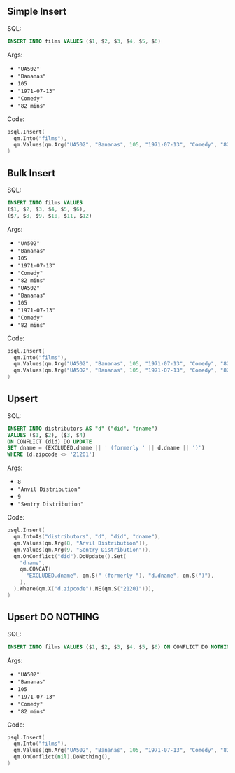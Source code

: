 ## Simple Insert

SQL:

```sql
INSERT INTO films VALUES ($1, $2, $3, $4, $5, $6)
```

Args:

* `"UA502"`
* `"Bananas"`
* `105`
* `"1971-07-13"`
* `"Comedy"`
* `"82 mins"`

Code:

```go
psql.Insert(
  qm.Into("films"),
  qm.Values(qm.Arg("UA502", "Bananas", 105, "1971-07-13", "Comedy", "82 mins")),
)
```

## Bulk Insert

SQL:

```sql
INSERT INTO films VALUES
($1, $2, $3, $4, $5, $6),
($7, $8, $9, $10, $11, $12)
```

Args:

* `"UA502"`
* `"Bananas"`
* `105`
* `"1971-07-13"`
* `"Comedy"`
* `"82 mins"`
* `"UA502"`
* `"Bananas"`
* `105`
* `"1971-07-13"`
* `"Comedy"`
* `"82 mins"`

Code:

```go
psql.Insert(
  qm.Into("films"),
  qm.Values(qm.Arg("UA502", "Bananas", 105, "1971-07-13", "Comedy", "82 mins")),
  qm.Values(qm.Arg("UA502", "Bananas", 105, "1971-07-13", "Comedy", "82 mins")),
)
```

## Upsert

SQL:

```sql
INSERT INTO distributors AS "d" ("did", "dname")
VALUES ($1, $2), ($3, $4)
ON CONFLICT (did) DO UPDATE
SET dname = (EXCLUDED.dname || ' (formerly ' || d.dname || ')')
WHERE (d.zipcode <> '21201')
```

Args:

* `8`
* `"Anvil Distribution"`
* `9`
* `"Sentry Distribution"`

Code:

```go
psql.Insert(
  qm.IntoAs("distributors", "d", "did", "dname"),
  qm.Values(qm.Arg(8, "Anvil Distribution")),
  qm.Values(qm.Arg(9, "Sentry Distribution")),
  qm.OnConflict("did").DoUpdate().Set(
    "dname",
    qm.CONCAT(
      "EXCLUDED.dname", qm.S(" (formerly "), "d.dname", qm.S(")"),
    ),
  ).Where(qm.X("d.zipcode").NE(qm.S("21201"))),
)
```

## Upsert DO NOTHING

SQL:

```sql
INSERT INTO films VALUES ($1, $2, $3, $4, $5, $6) ON CONFLICT DO NOTHING
```

Args:

* `"UA502"`
* `"Bananas"`
* `105`
* `"1971-07-13"`
* `"Comedy"`
* `"82 mins"`

Code:

```go
psql.Insert(
  qm.Into("films"),
  qm.Values(qm.Arg("UA502", "Bananas", 105, "1971-07-13", "Comedy", "82 mins")),
  qm.OnConflict(nil).DoNothing(),
)
```
